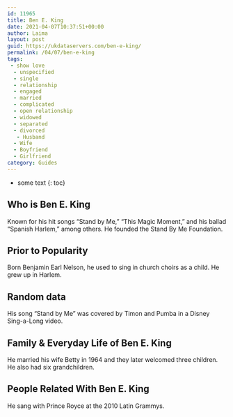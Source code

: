 ```yaml
---
id: 11965
title: Ben E. King
date: 2021-04-07T10:37:51+00:00
author: Laima
layout: post
guid: https://ukdataservers.com/ben-e-king/
permalink: /04/07/ben-e-king
tags:
 - show love
  - unspecified
  - single
  - relationship
  - engaged
  - married
  - complicated
  - open relationship
  - widowed
  - separated
  - divorced
   - Husband
  - Wife
  - Boyfriend
  - Girlfriend
category: Guides
---
```


* some text
{: toc}


## Who is Ben E. King
                  
                  
                  
Known for his hit songs &#8220;Stand by Me,&#8221; &#8220;This Magic Moment,&#8221; and his ballad &#8220;Spanish Harlem,&#8221; among others. He founded the Stand By Me Foundation.
                  
              
            
              
            
                
                
                
## Prior to Popularity
                  
                  
                  
Born Benjamin Earl Nelson, he used to sing in church choirs as a child. He grew up in Harlem.
                  
              
            
              
            
                
                
                
## Random data
                  
                  
                  
His song &#8220;Stand by Me&#8221; was covered by Timon and Pumba in a Disney Sing-a-Long video.
                  
              
            
              
            
                
                
                
## Family & Everyday Life of Ben E. King
                  
                  
                  
He married his wife Betty in 1964 and they later welcomed three children. He also had six grandchildren.
                  
              
            
              
            
                
                
                
## People Related With Ben E. King
                  
                  
                  
He sang with Prince Royce at the 2010 Latin Grammys.
                  
              
            
              
            
                
              
            
              
              
            
            
              
            
          
          
          
